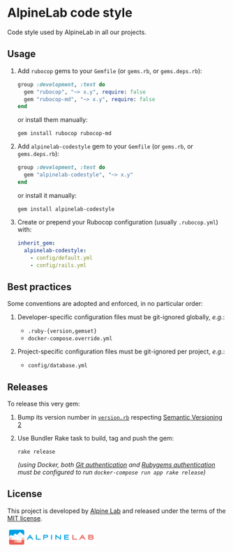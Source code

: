 # AlpineLab code style

Code style used by AlpineLab in all our projects.

## Usage

1. Add `rubocop` gems to your `Gemfile` (or `gems.rb`, or `gems.deps.rb`):

    ```ruby
    group :development, :test do
      gem "rubocop", "~> x.y", require: false
      gem "rubocop-md", "~> x.y", require: false
    end
    ```

    or install them manually:

    ```shell
    gem install rubocop rubocop-md
    ```

2. Add `alpinelab-codestyle` gem to your `Gemfile`
(or `gems.rb`, or `gems.deps.rb`):

    ```ruby
    group :development, :test do
      gem "alpinelab-codestyle", "~> x.y"
    end
    ```

    or install it manually:

    ```shell
    gem install alpinelab-codestyle
    ```

3. Create or prepend your Rubocop configuration (usually `.rubocop.yml`) with:

    ```yaml
    inherit_gem:
      alpinelab-codestyle:
        - config/default.yml
        - config/rails.yml
    ```

## Best practices

Some conventions are adopted and enforced, in no particular order:

1. Developer-specific configuration files must be git-ignored globally, _e.g._:

    * `.ruby-{version,gemset}`
    * `docker-compose.override.yml`

2. Project-specific configuration files must be git-ignored per project, _e.g._:

    * `config/database.yml`

## Releases

To release this very gem:

1. Bump its version number in [`version.rb`] respecting [Semantic Versioning 2]

2. Use Bundler Rake task to build, tag and push the gem:

    ```shell
    rake release
    ```

    _(using Docker, both [Git authentication] and [Rubygems authentication] must
    be configured to run `docker-compose run app rake release`)_

## License

This project is developed by [Alpine Lab] and released under the terms of the
[MIT license].

<a href="https://www.alpine-lab.com">
  <img src=".github/alpinelab-logo.png" width="40%" />
</a>

[Alpine Lab]: https://www.alpine-lab.com
[git authentication]: https://github.com/alpinelab/docker-ruby-dev/blob/latest/RECIPES.md#git-authentication
[MIT license]: LICENSE.md
[RubyGems authentication]: https://github.com/alpinelab/docker-ruby-dev/blob/latest/RECIPES.md#rubygems-authentication
[Semantic Versioning 2]: https://semver.org/spec/v2.0.0.html
[`version.rb`]: lib/alpine_lab/code_style/version.rb
